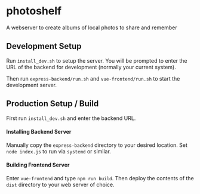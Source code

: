 # photoshelf
A webserver to create albums of local photos to share and remember

## Development Setup
Run `install_dev.sh` to setup the server. You will be prompted to enter the URL of the backend for development (normally your current system).

Then run `express-backend/run.sh` and `vue-frontend/run.sh` to start the development server.

## Production Setup / Build
First run `install_dev.sh` and enter the backend URL.

#### Installing Backend Server
Manually copy the `express-backend` directory to your desired location. Set `node index.js` to run via `systemd` or similar.

#### Building Frontend Server
Enter `vue-frontend` and type `npm run build`. Then deploy the contents of the `dist` directory to your web server of choice.